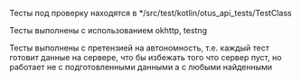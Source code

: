 Тесты под проверку находятся в */src/test/kotlin/otus_api_tests/TestClass

Тесты выполнены с использованием okhttp, testng

Тесты выполнены с претензией на автономность, т.е. каждый тест готовит данные на сервере, что бы избежать того что сервер пуст, но работает не с подготовленными данными а с любыми найденными